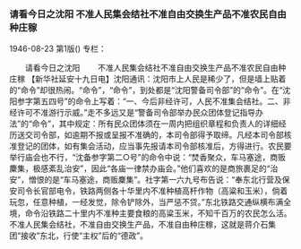 ### 请看今日之沈阳  不准人民集会结社不准自由交换生产品不准农民自由种庄稼

1946-08-23
第1版()
专栏：

　　请看今日之沈阳
　　不准人民集会结社不准自由交换生产品不准农民自由种庄稼
    【新华社延安十九日电】沈阳通讯：沈阳市上人民是稀少了，但是墙上贴着的“命令”却很热闹。“命令”，“命令”，到处都是“沈阳警备司令部”的“命令”。在“沈阳参字第五四号”的命令上写着：“一、今后非经许可，人民不准集会结社。二、非经许可不准游行示威。”走不多远又是“警备司令部举办民众团体登记指导办法”的“命令”，其中规定：所有民众团体须在一周内把组织章程和负责人的详细经历送交司令部，如逾期不报或呈报不准确的，本司令部得予取缔。凡经本司令部核准登记的团体，如有集会活动，应当事先报请本司令部核准后，方得进行。农民要举行庙会也不行，“沈备参字第二○号”的命令中说：“焚香聚众，车马塞途，商贩麇集，极感紊乱治安”，因此“各庙一律禁办庙会。”他们喜欢的是商旅裹足的“治安”，憎恨的是“车马塞途，商贩麇集”。社字第一六九号布告说：“奉东北行营及保安司令长官部电令，铁路两侧各十华里内不准种植高杆作物（高粱和玉米），倘着玩忽，任意种植，一经发觉，除令铲除外，当严惩不贷。”东北铁路交通纵横布满全境，命令沿铁路二十里内不准种主要食粮的高粱玉米，不知千百万的农民怎么活。不准人民集会结社，不准自由交换生产品，不准自由种庄稼，这就是蒋介石集团“接收”东北，行使“主权”后的“德政”。
